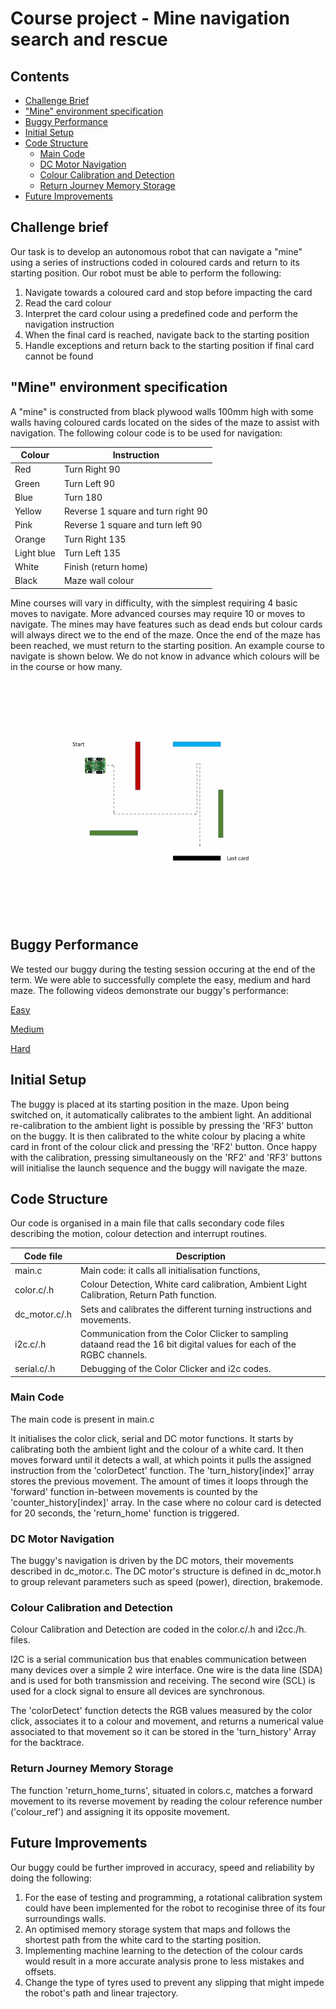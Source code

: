 # Course project - Mine navigation search and rescue

## Contents
- [Challenge Brief](#challenge-brief)
- ["Mine" environment specification](#mine-environment-specification)
- [Buggy Performance](#buggy-performance)
- [Initial Setup](#initial-setup)
- [Code Structure](#code-structure)
	- [Main Code](#main-code)
	- [DC Motor Navigation](dc-motor-navigation)
	- [Colour Calibration and Detection](#colour-calibration-and-detection)
	- [Return Journey Memory Storage](#return-journey-memory-storage)
- [Future Improvements](#future-improvements)

## Challenge brief

Our task is to develop an autonomous robot that can navigate a "mine" using a series of instructions coded in coloured cards and return to its starting position.  Our robot must be able to perform the following: 

1. Navigate towards a coloured card and stop before impacting the card
1. Read the card colour
1. Interpret the card colour using a predefined code and perform the navigation instruction
1. When the final card is reached, navigate back to the starting position
1. Handle exceptions and return back to the starting position if final card cannot be found

## "Mine" environment specification

A "mine" is constructed from black plywood walls 100mm high with some walls having coloured cards located on the sides of the maze to assist with navigation. The following colour code is to be used for navigation:

Colour | Instruction
---------|---------
Red | Turn Right 90
Green | Turn Left 90
Blue | Turn 180
Yellow | Reverse 1 square and turn right 90
Pink | Reverse 1 square and turn left 90
Orange | Turn Right 135
Light blue | Turn Left 135 
White | Finish (return home)
Black | Maze wall colour

Mine courses will vary in difficulty, with the simplest requiring 4 basic moves to navigate. More advanced courses may require 10 or moves to navigate. The mines may have features such as dead ends but colour cards will always direct we to the end of the maze. Once the end of the maze has been reached, we must return to the starting position. An example course to navigate is shown below. We do not know in advance which colours will be in the course or how many.

![Navi Diagram](gifs/maze.gif)

## Buggy Performance

We tested our buggy during the testing session occuring at the end of the term. We were able to successfully complete the easy, medium and hard maze. The following videos demonstrate our buggy's performance:

[Easy](https://www.youtube.com/shorts/ZVt_KgNvorw)

[Medium](https://youtube.com/shorts/gXaqp8xVOqs?feature=share)

[Hard](https://www.youtube.com/watch?v=QHPx16F_wd8)

## Initial Setup

The buggy is placed at its starting position in the maze. Upon being switched on, it automatically calibrates to the ambient light. An additional re-calibration to the ambient light is possible by pressing the 'RF3' button on the buggy. It is then calibrated to the white colour by placing a white card in front of the colour click and pressing the 'RF2' button. Once happy with the calibration, pressing simultaneously on the 'RF2' and 'RF3' buttons will initialise the launch sequence and the buggy will navigate the maze.

## Code Structure

Our code is organised in a main file that calls secondary code files describing the motion, colour detection and interrupt routines.

Code file  | Description
------------- | -------------
main.c  | Main code: it calls all initialisation functions, 
color.c/.h  | Colour Detection, White card calibration, Ambient Light Calibration, Return Path function. 
dc_motor.c/.h  | Sets and calibrates the different turning instructions and movements.
i2c.c/.h  | Communication from the Color Clicker to sampling dataand read the 16 bit digital values for each of the RGBC channels.
serial.c/.h  | Debugging of the Color Clicker and i2c codes. 

### Main Code

The main code is present in main.c

It initialises the color click, serial and DC motor functions. It starts by calibrating both the ambient light and the colour of a white card. It then moves forward until it detects a wall, at which points it pulls the assigned instruction from the 'colorDetect' function. The 'turn_history[index]' array stores the previous movement. The amount of times it loops through the 'forward' function in-between movements is counted by the 'counter_history[index]' array. In the case where no colour card is detected for 20 seconds, the 'return_home' function is triggered. 

### DC Motor Navigation

The buggy's navigation is driven by the DC motors, their movements described in dc_motor.c. The DC motor's structure is defined in dc_motor.h to group relevant parameters such as speed (power), direction, brakemode. 

### Colour Calibration and Detection
Colour Calibration and Detection are coded in the color.c/.h and i2cc./h. files. 

I2C is a serial communication bus that enables communication between many devices over a simple 2 wire interface. One wire is the data line (SDA) and is used for both transmission and receiving. The second wire (SCL) is used for a clock signal to ensure all devices are synchronous. 

The 'colorDetect' function detects the RGB values measured by the color click, associates it to a colour and movement, and returns a numerical value associated to that movement so it can be stored in the 'turn_history' Array for the backtrace.

### Return Journey Memory Storage

The function 'return_home_turns', situated in colors.c, matches a forward movement to its reverse movement by reading the colour reference number ('colour_ref') and assigning it its opposite movement. 

## Future Improvements

Our buggy could be further improved in accuracy, speed and reliability by doing the following:

1. For the ease of testing and programming, a rotational calibration system could have been implemented for the robot to recoginise three of its four surroundings walls. 
2. An optimised memory storage system that maps and follows the shortest path from the white card to the starting position.
3. Implementing machine learning to the detection of the colour cards would result in a more accurate analysis prone to less mistakes and offsets.
4. Change the type of tyres used to prevent any slipping that might impede the robot's path and linear trajectory.
